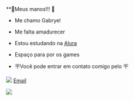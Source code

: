 **🥖Meus manos!!! 🥖

- Me chamo Gabryel
- Me falta amadurecer
-  Estou estudando na [Alura](https://www.alura.com.br/)

-  Espaço para por os games


- 🪧Você pode entrar em contato comigo pelo 🪧 

![](https://img.shields.io/badge/Gmail-D14836?style=for-the-badge&logo=gmail&logoColor=white) [Email](gabryel.nyckolas.silva@escola.pr.gov.br)

![](https://tenor.com/pt-BR/view/timon-pumba-lion-king-dance-dancing-gif-10170067)
